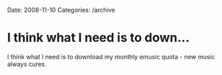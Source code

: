 Date: 2008-11-10
Categories: /archive

# I think what I need is to down...

I think what I need is to download my monthly emusic quota - new music always cures.
